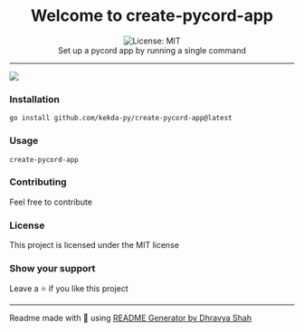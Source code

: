 <div align="center">
<h1 align="center">Welcome to create-pycord-app</h1>
<img alt="License: MIT" src="https://img.shields.io/badge/License-MIT-yellow.svg" /><br>
Set up a pycord app by running a single command
</div>

---

![](https://us-east-1.tixte.net/uploads/kekda.wants.solutions/Code_-_Insiders_Ee6tEDiNwl.gif)

### Installation

```
go install github.com/kekda-py/create-pycord-app@latest
```

### Usage

```
create-pycord-app
```

### Contributing

Feel free to contribute

### License

This project is licensed under the MIT license

### Show your support

Leave a ⭐ if you like this project

---

Readme made with 💖 using [README Generator by Dhravya Shah](https://github.com/Dhravya/readme-generator)

